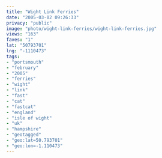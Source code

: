```yaml
---
title: "Wight Link Ferries"
date: "2005-03-02 09:26:33"
privacy: "public"
image: "photo/wight-link-ferries/wight-link-ferries.jpg"
views: "163"
faves: "1"
lat: "50793701"
lng: "-1110473"
tags:
- "portsmouth"
- "february"
- "2005"
- "ferries"
- "wight"
- "link"
- "fast"
- "cat"
- "fastcat"
- "england"
- "isle of wight"
- "uk"
- "hampshire"
- "geotagged"
- "geo:lat=50.793701"
- "geo:lon=-1.110473"
---
```


